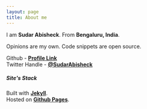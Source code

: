 ```yaml
---
layout: page
title: About me
---
```

I am **Sudar Abisheck**.
From **Bengaluru, India**.  

Opinions are my own. Code snippets are open source.  

Github - **[Profile Link](https://github.com/SudarAbisheck)**  
Twitter Handle -  **[@SudarAbisheck](https://twitter.com/sudarabisheck)**

##### Site's Stack

Built with **[Jekyll](http://jekyllrb.com/)**.  
Hosted on **[Github Pages](https://pages.github.com/)**.